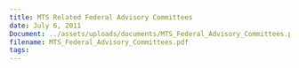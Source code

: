 ```yaml
---
title: MTS Related Federal Advisory Committees
date: July 6, 2011
Document: ../assets/uploads/documents/MTS_Federal_Advisory_Committees.pdf
filename: MTS_Federal_Advisory_Committees.pdf
tags:
---
```

